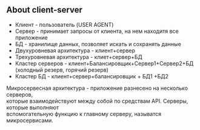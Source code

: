 ## About client-server ##
- Клиент - пользователь (USER AGENT)  
- Сервер - принимает запросы от клиента, на нем находитя все приложение  
- БД - хранилище данных, позволяет искать и сохранять данные  
- Двухуровневая архитектура - клиент+сервер  
- Трехуровневая архитектура - клиет+сервер+БД  
- Кластер серверов - клиент+Балансировщик+Сервер1+Сервер2+БД  
(холодный резерв, горячий резерв)  
- Кластер БД - клиент+сервер+балансировщик + БД1 +БД2  

Микросервесная архитектура - приложение разнесено на несколько серверов,  
которые взаимодействуют между собой по средствам API. Серверы, которые выполняют   
вспомогательную функцию к главному серверу, называтся микросервисами.  
